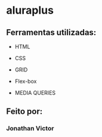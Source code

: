 # aluraplus

## Ferramentas utilizadas:

* HTML

* CSS

* GRID

* Flex-box

* MEDIA QUERIES

## Feito por:

### Jonathan Victor 

